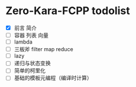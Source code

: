 # Zero-Kara-FCPP todolist

* [x] 前言 简介
* [ ] 容器 列表 向量
* [ ] lambda
* [ ] 三板斧 filter map reduce
* [ ] lazy
* [ ] 递归与状态变换
* [ ] 简单的柯里化
* [ ] 基础的模板元编程（编译时计算）